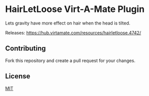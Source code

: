 # HairLetLoose Virt-A-Mate Plugin

Lets gravity have more effect on hair when the head is tilted.

Releases: https://hub.virtamate.com/resources/hairletloose.4742/

## Contributing

Fork this repository and create a pull request for your changes.

## License

[MIT](https://github.com/everlasterVR/HairLetLoose/blob/master/LICENSE)
